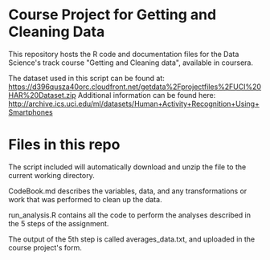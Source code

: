 # Course Project for Getting and Cleaning Data

This repository hosts the R code and documentation files for the Data Science's track course "Getting and Cleaning data", available in coursera.

The dataset used in this script can be found at: https://d396qusza40orc.cloudfront.net/getdata%2Fprojectfiles%2FUCI%20HAR%20Dataset.zip 
Additional information can be found here: http://archive.ics.uci.edu/ml/datasets/Human+Activity+Recognition+Using+Smartphones 

# Files in this repo

The script included will automatically download and unzip the file to the current working directory.

CodeBook.md describes the variables, data, and any transformations or work that was performed to clean up the data.

run_analysis.R contains all the code to perform the analyses described in the 5 steps of the assignment.

The output of the 5th step is called averages_data.txt, and uploaded in the course project's form.
